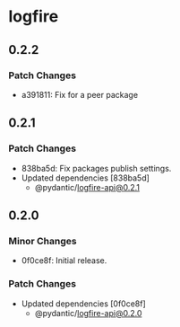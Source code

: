 # logfire

## 0.2.2

### Patch Changes

- a391811: Fix for a peer package

## 0.2.1

### Patch Changes

- 838ba5d: Fix packages publish settings.
- Updated dependencies [838ba5d]
  - @pydantic/logfire-api@0.2.1

## 0.2.0

### Minor Changes

- 0f0ce8f: Initial release.

### Patch Changes

- Updated dependencies [0f0ce8f]
  - @pydantic/logfire-api@0.2.0
